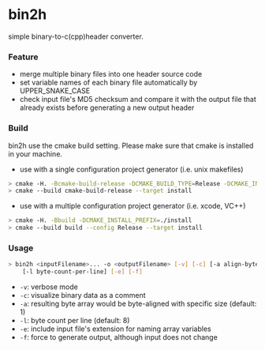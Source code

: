 # bin2h

simple binary-to-c(cpp)header converter.

### Feature

- merge multiple binary files into one header source code
- set variable names of each binary file automatically by UPPER_SNAKE_CASE
- check input file's MD5 checksum and compare it with the output file
  that already exists before generating a new output header

### Build

bin2h use the cmake build setting. Please make sure that cmake is installed in your machine.

- use with a single configuration project generator (i.e. unix makefiles)
```sh
> cmake -H. -Bcmake-build-release -DCMAKE_BUILD_TYPE=Release -DCMAKE_INSTALL_PREFIX=./install
> cmake --build cmake-build-release --target install
```

- use with a multiple configuration project generator (i.e. xcode, VC++)
```sh
> cmake -H. -Bbuild -DCMAKE_INSTALL_PREFIX=./install
> cmake --build build --config Release --target install
```

### Usage

```sh
> bin2h <inputFilename>... -o <outputFilename> [-v] [-c] [-a align-byte-size]
    [-l byte-count-per-line] [-e] [-f]
```

- `-v`: verbose mode
- `-c`: visualize binary data as a comment
- `-a`: resulting byte array would be byte-aligned with specific size (default: 1)
- `-l`: byte count per line (default: 8)
- `-e`: include input file's extension for naming array variables
- `-f`: force to generate output, although input does not change
